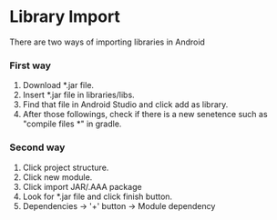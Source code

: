 # Library Import

There are two ways of importing libraries in Android

### First way

1. Download *.jar file.
2. Insert *.jar file in libraries/libs.
3. Find that file in Android Studio and click add as library.
4. After those followings, check if there is a new senetence such as "compile files *" in gradle.

### Second way

1. Click project structure.
2. Click new module.
3. Click import JAR/.AAA package
4. Look for *.jar file and click finish button.
5. Dependencies -> '+' button -> Module dependency

